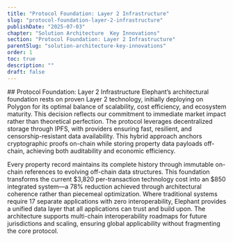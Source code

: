 ```yaml
---
title: "Protocol Foundation: Layer 2 Infrastructure"
slug: "protocol-foundation-layer-2-infrastructure"
publishDate: "2025-07-03"
chapter: "Solution Architecture  Key Innovations"
section: "Protocol Foundation: Layer 2 Infrastructure"
parentSlug: "solution-architecture-key-innovations"
order: 1
toc: true
description: ""
draft: false
---
```


\## Protocol Foundation: Layer 2 Infrastructure Elephant’s architectural
foundation rests on proven Layer 2 technology, initially deploying on
Polygon for its optimal balance of scalability, cost efficiency, and
ecosystem maturity. This decision reflects our commitment to immediate
market impact rather than theoretical perfection. The protocol leverages
decentralized storage through IPFS, with providers ensuring fast,
resilient, and censorship-resistant data availability. This hybrid
approach anchors cryptographic proofs on-chain while storing property
data payloads off-chain, achieving both auditability and economic
efficiency.

Every property record maintains its complete history through immutable
on-chain references to evolving off-chain data structures. This
foundation transforms the current $3,820 per-transaction technology cost
into an $850 integrated system—a 78% reduction achieved through
architectural coherence rather than piecemeal optimization. Where
traditional systems require 17 separate applications with zero
interoperability, Elephant provides a unified data layer that all
applications can trust and build upon. The architecture supports
multi-chain interoperability roadmaps for future jurisdictions and
scaling, ensuring global applicability without fragmenting the core
protocol.
